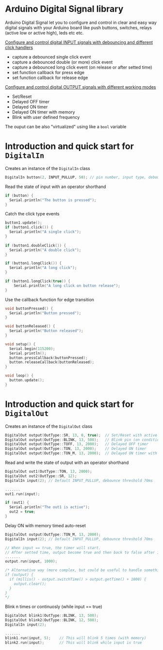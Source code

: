 # Arduino Digital Signal library
Arduino Digital Signal let you to configure and control in clear and easy way digital signals with your Arduino board like push buttons, switches, relays (active low or active high), leds etc etc.

[Configure and control digital INPUT signals with debouncing and different click handlers](https://github.com/cotestatnt/DigitalSignal#introduction-and-quick-start-for-digitalin)
  - capture a debounced single click event 
  - capture a debounced double (or more) click event
  - capture a debounced long click event (on release or after setted time)
  - set function callback for press edge
  - set function callback for release edge

[Configure and control digital OUTPUT signals with different working modes](https://github.com/cotestatnt/DigitalSignal#introduction-and-quick-start-for-digitalout)
  - Set/Reset
  - Delayed OFF timer
  - Delayed ON timer
  - Delayed ON timer with memory
  - Blink with user defined frequency

The ouput can be also "virtualized" using like a `bool` variable 

# Introduction and quick start for `DigitalIn`
Creates an instance of the `DigitalIn` class
```C++
DigitalIn button(2, INPUT_PULLUP, 50); // pin number, input type, debounce threshold
```
Read the state of input with an operator shorthand
```C++
if (button) {
  Serial.println("The button is pressed");
}
```
Catch the click type events
```C++
button1.update();
if (button1.click()) {
  Serial.println("A single click");   
}
  
if (button1.doubleClick()) {
  Serial.println("A double click");   
}

if (button1.longClick()) {
  Serial.println("A long click");   
}

if (button1.longClick(true)) {
    Serial.println("A long click on button release");   
}
```
Use the callback function for edge transition
```C++
void buttonPressed() {
  Serial.println("Button pressed");   
}

void buttonReleased() {
  Serial.println("Button released");   
}

void setup() {
  Serial.begin(115200);
  Serial.println();
  button.pressCallback(buttonPressed);
  button.releaseCallback(buttonReleased);
}

void loop() { 
  button.update();
}
```

# Introduction and quick start for `DigitalOut`
Creates an instance of the `DigitalOut` class
```C++
DigitalOut output(OutType::SR, 13, 0, true);  // Set/Reset with active low out (tipical relay board)
DigitalOut output(OutType::BLINK, 13, 500);   // Blink pin (on condition) (type, pin, set time)
DigitalOut output(OutType::TOFF, 13, 2000);   // Delayed OFF timer
DigitalOut output(OutType::TON, 13, 2000);    // Delayed ON timer
DigitalOut output(OutType::TON_M, 13, 2000);  // Delayed ON timer with memory (this timer has to be cleared manually)
```
Read and write the state of output with an operator shorthand
```C++
DigitalOut out1(OutType::TON, 13, 2000); 
DigitalOut out2(OutType::SR, 12);   
DigitalIn input(2); // Default INPUT_PULLUP, debounce threshold 70ms

.......
out1.run(input);

if (out1) {
  Serial.println("The out1 is active");
  out2 = true;
}
```

Delay ON with memory timed auto-reset
```C++
DigitalOut output(OutType::TON_M, 13, 2000);  
DigitalIn input(2); // Default INPUT_PULLUP, debounce threshold 70ms

// When input == true, the timer will start. 
// After setted time, output become true and then back to false after 1000 ms
.......
output.run(input, 1000);    

/* Alternative way (more complex, but could be useful to handle something)
if (output) {
  if (millis() - output.switchTime() > output.getTime() + 1000) {
    output.clear();
  }
}
*/
```

Blink n times or continuosly (while input == true)
```C++
DigitalOut blink1(OutType::BLINK, 13, 500);  
DigitalOut blink2(OutType::BLINK, 12, 500);  
DigitalIn input(2); 

.......
blink1.run(input, 5);    // This will blink 5 times (with memory)
blink2.run(input);       // This will blink while input is true
```

